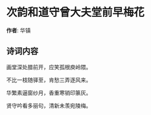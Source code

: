 # 次韵和道守曾大夫堂前早梅花

**作者**: 华镇

## 诗词内容

画堂深处腊前开，应笑孤根庾岭隈。

不比一枝随驿至，肯愁三弄逐风来。

华繁素逼窗纱月，香重寒销印篆灰。

贤守吟看多丽句，清新未羡宛陵梅。


